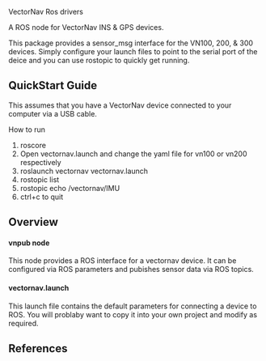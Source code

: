 VectorNav Ros drivers

A ROS node for VectorNav INS & GPS devices.

This package provides a sensor_msg interface for the VN100, 200, & 300
devices. Simply configure your launch files to point to the serial port
of the deice and you can use rostopic to quickly get running.   

QuickStart Guide
----------------

This assumes that you have a VectorNav device connected to your computer
via a USB cable.

How to run
1. roscore
2. Open vectornav.launch and change the yaml file for vn100 or vn200 respectively
3. roslaunch vectornav vectornav.launch
4. rostopic list
5. rostopic echo /vectornav/IMU
6. ctrl+c to quit


Overview
--------

#### vnpub node

This node provides a ROS interface for a vectornav device. It can be configured
via ROS parameters and pubishes sensor data via ROS topics.


#### vectornav.launch

This launch file contains the default parameters for connecting a device to ROS.
You will problaby want to copy it into your own project and modify as required.


References
----------

[1]: http://www.vectornav.com/ "VectorNav"
[2]: http://wiki.ros.org/ROS/Tutorials/InstallingandConfiguringROSEnvironment "ROS Workspace Tutorial"
